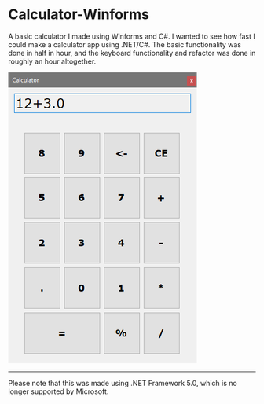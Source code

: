 # Calculator-Winforms
A basic calculator I made using Winforms and C#. I wanted to see how fast I could make a calculator app using .NET/C#.
The basic functionality was done in half in hour, and the keyboard functionality and refactor was done in roughly an hour altogether.

![A screenshot of the app itself](./screenshot.png)

---

Please note that this was made using .NET Framework 5.0, which is no longer supported by Microsoft.
